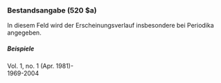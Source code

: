 ### Bestandsangabe (520 $a)

In diesem Feld wird der Erscheinungsverlauf insbesondere bei Periodika angegeben.

##### Beispiele  
Vol. 1, no. 1 (Apr. 1981)-  
1969-2004
